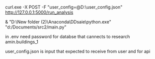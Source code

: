 curl.exe -X POST -F "user_config=@D:\user_config.json" http://127.0.0.1:5000/run_analysis

& "D:\New folder (2)\Anaconda\DDsaie\python.exe" "d:/Documents/src2/main.py"

in .env need password for databse that cannects to research amin.buildings_1


user_config.json is input that expected to receive from user and for api 


